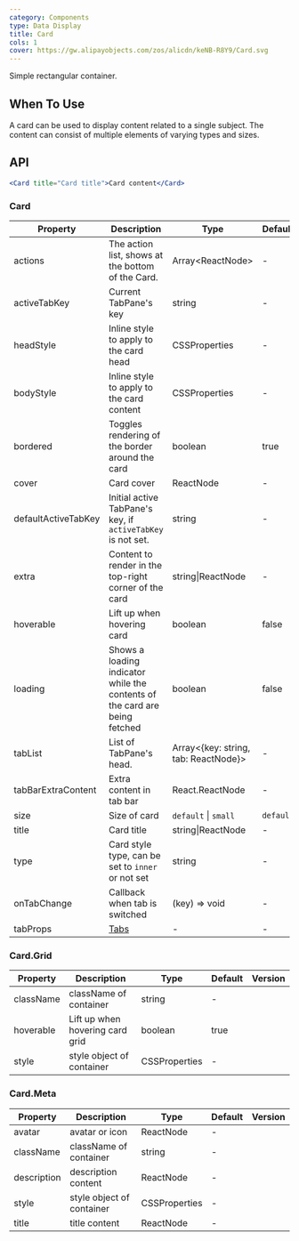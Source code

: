 ```yaml
---
category: Components
type: Data Display
title: Card
cols: 1
cover: https://gw.alipayobjects.com/zos/alicdn/keNB-R8Y9/Card.svg
---
```


Simple rectangular container.

## When To Use

A card can be used to display content related to a single subject. The content can consist of multiple elements of varying types and sizes.

## API

```jsx
<Card title="Card title">Card content</Card>
```

### Card

| Property | Description | Type | Default | Version |
| --- | --- | --- | --- | --- |
| actions | The action list, shows at the bottom of the Card. | Array&lt;ReactNode> | - |  |
| activeTabKey | Current TabPane's key | string | - |  |
| headStyle | Inline style to apply to the card head | CSSProperties | - |  |
| bodyStyle | Inline style to apply to the card content | CSSProperties | - |  |
| bordered | Toggles rendering of the border around the card | boolean | true |  |
| cover | Card cover | ReactNode | - |  |
| defaultActiveTabKey | Initial active TabPane's key, if `activeTabKey` is not set. | string | - |  |
| extra | Content to render in the top-right corner of the card | string\|ReactNode | - |  |
| hoverable | Lift up when hovering card | boolean | false |  |
| loading | Shows a loading indicator while the contents of the card are being fetched | boolean | false |  |
| tabList | List of TabPane's head. | Array&lt;{key: string, tab: ReactNode}> | - |  |
| tabBarExtraContent | Extra content in tab bar | React.ReactNode | - |  |
| size | Size of card | `default` \| `small` | `default` |  |
| title | Card title | string\|ReactNode | - |  |
| type | Card style type, can be set to `inner` or not set | string | - |  |
| onTabChange | Callback when tab is switched | (key) => void | - |  |
| tabProps | [Tabs](/components/tabs/#Tabs) | - | - |  |

### Card.Grid

| Property  | Description                     | Type          | Default | Version |
| --------- | ------------------------------- | ------------- | ------- | ------- |
| className | className of container          | string        | -       |         |
| hoverable | Lift up when hovering card grid | boolean       | true    |         |
| style     | style object of container       | CSSProperties | -       |         |

### Card.Meta

| Property    | Description               | Type          | Default | Version |
| ----------- | ------------------------- | ------------- | ------- | ------- |
| avatar      | avatar or icon            | ReactNode     | -       |         |
| className   | className of container    | string        | -       |         |
| description | description content       | ReactNode     | -       |         |
| style       | style object of container | CSSProperties | -       |         |
| title       | title content             | ReactNode     | -       |         |
